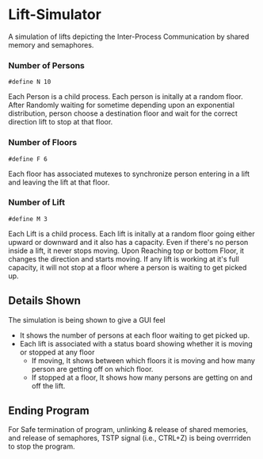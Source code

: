 # Lift-Simulator
A simulation of lifts depicting the Inter-Process Communication by shared memory and semaphores.

### Number of Persons
```
#define N 10
```
Each Person is a child process. Each person is initally at a random floor. After Randomly waiting for sometime depending upon an exponential distribution, person choose a destination floor and wait for the correct direction lift to stop at that floor.
### Number of Floors
```
#define F 6
```
Each floor has associated mutexes to synchronize person entering in a lift and leaving the lift at that floor.
### Number of Lift
```
#define M 3
```
Each Lift is a child process. Each lift is initally at a random floor going either upward or downward and it also has a capacity. Even if there's no person inside a lift, it never stops moving. Upon Reaching top or bottom Floor, it changes the direction and starts moving. If any lift is working at it's full capacity, it will not stop at a floor where a person is waiting to get picked up.

## Details Shown
The simulation is being shown to give a GUI feel
* It shows the number of persons at each floor waiting to get picked up.
* Each lift is associated with a status board showing whether it is moving or stopped at any floor
  * If moving, It shows between which floors it is moving and how many person are getting off on which floor.
  * If stopped at a floor, It shows how many persons are getting on and off the lift.
## Ending Program
For Safe termination of program, unlinking & release of shared memories, and release of semaphores, TSTP signal (i.e., CTRL+Z) is being overrriden to stop the program. 
